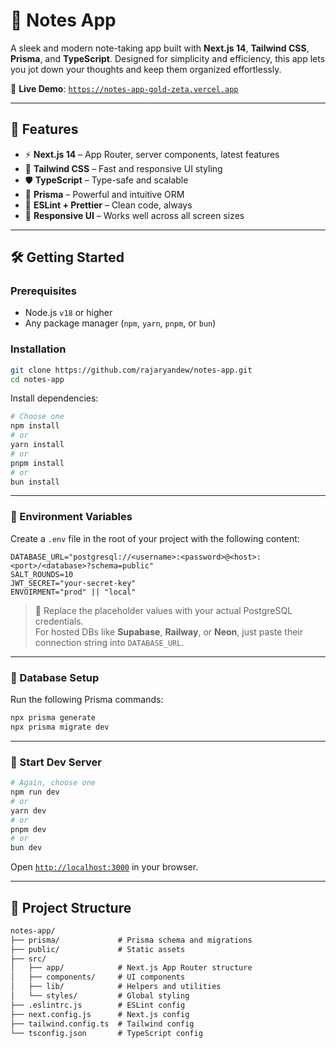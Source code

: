 # 📝 Notes App

A sleek and modern note-taking app built with **Next.js 14**, **Tailwind CSS**, **Prisma**, and **TypeScript**. Designed for simplicity and efficiency, this app lets you jot down your thoughts and keep them organized effortlessly.

🔗 **Live Demo**: [`https://notes-app-gold-zeta.vercel.app`](https://notes-app-gold-zeta.vercel.app)

---

## 🚀 Features

- ⚡ **Next.js 14** – App Router, server components, latest features  
- 🎨 **Tailwind CSS** – Fast and responsive UI styling  
- 🛡️ **TypeScript** – Type-safe and scalable  
- 🧠 **Prisma** – Powerful and intuitive ORM  
- 🧹 **ESLint + Prettier** – Clean code, always  
- 📱 **Responsive UI** – Works well across all screen sizes  

---

## 🛠️ Getting Started

### Prerequisites

- Node.js `v18` or higher  
- Any package manager (`npm`, `yarn`, `pnpm`, or `bun`)

### Installation

```bash
git clone https://github.com/rajaryandew/notes-app.git
cd notes-app
```

Install dependencies:

```bash
# Choose one
npm install
# or
yarn install
# or
pnpm install
# or
bun install
```

---

### 🔐 Environment Variables

Create a `.env` file in the root of your project with the following content:

```env
DATABASE_URL="postgresql://<username>:<password>@<host>:<port>/<database>?schema=public"
SALT_ROUNDS=10
JWT_SECRET="your-secret-key"
ENVOIRMENT="prod" || "local"
```

> 🧠 Replace the placeholder values with your actual PostgreSQL credentials.  
> For hosted DBs like **Supabase**, **Railway**, or **Neon**, just paste their connection string into `DATABASE_URL`.

---

### 🧬 Database Setup

Run the following Prisma commands:

```bash
npx prisma generate
npx prisma migrate dev
```

---

### 🧪 Start Dev Server

```bash
# Again, choose one
npm run dev
# or
yarn dev
# or
pnpm dev
# or
bun dev
```

Open [`http://localhost:3000`](http://localhost:3000) in your browser.

---

## 📁 Project Structure

```txt
notes-app/
├── prisma/             # Prisma schema and migrations
├── public/             # Static assets
├── src/
│   ├── app/            # Next.js App Router structure
│   ├── components/     # UI components
│   ├── lib/            # Helpers and utilities
│   └── styles/         # Global styling
├── .eslintrc.js        # ESLint config
├── next.config.js      # Next.js config
├── tailwind.config.ts  # Tailwind config
└── tsconfig.json       # TypeScript config
```